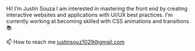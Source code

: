 Hi! I’m Justin Souza
I am interested in mastering the front end by creating 
interactive websites and applications with UI/UX best practices. 
I'm currently working at becoming skilled with CSS animations and transitions 📚

📫 How to reach me
justinsouz1029@gmail.com 

